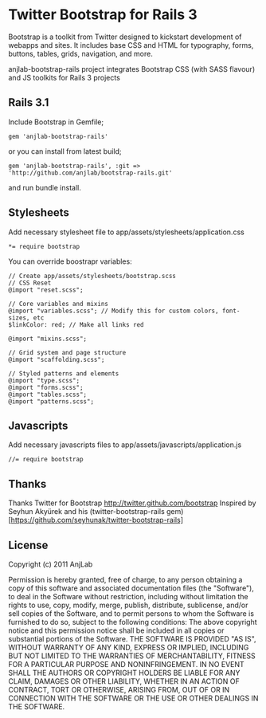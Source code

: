 # Twitter Bootstrap for Rails 3
Bootstrap is a toolkit from Twitter designed to kickstart development of webapps and sites.
It includes base CSS and HTML for typography, forms, buttons, tables, grids, navigation, and more.



anjlab-bootstrap-rails project integrates Bootstrap CSS (with SASS flavour) and JS toolkits for Rails 3 projects

## Rails 3.1
Include Bootstrap in Gemfile;

    gem 'anjlab-bootstrap-rails'
    
or you can install from latest build;

    gem 'anjlab-bootstrap-rails', :git => 'http://github.com/anjlab/bootstrap-rails.git'
    
and run bundle install.

## Stylesheets

Add necessary stylesheet file to app/assets/stylesheets/application.css

    *= require bootstrap

You can override boostrapr variables:


    // Create app/assets/stylesheets/bootstrap.scss
    // CSS Reset
    @import "reset.scss";

    // Core variables and mixins
    @import "variables.scss"; // Modify this for custom colors, font-sizes, etc
    $linkColor: red; // Make all links red

    @import "mixins.scss";

    // Grid system and page structure
    @import "scaffolding.scss";

    // Styled patterns and elements
    @import "type.scss";
    @import "forms.scss";
    @import "tables.scss";
    @import "patterns.scss";

## Javascripts

Add necessary javascripts files to app/assets/javascripts/application.js

    //= require bootstrap
        
## Thanks
Thanks Twitter for Bootstrap
http://twitter.github.com/bootstrap
Inspired by Seyhun Akyürek and his (twitter-bootstrap-rails gem)[https://github.com/seyhunak/twitter-bootstrap-rails]

## License
Copyright (c) 2011 AnjLab

Permission is hereby granted, free of charge, to any person obtaining a copy of this software and associated documentation files (the "Software"), to deal in the Software without restriction, including without limitation the rights to use, copy, modify, merge, publish, distribute, sublicense, and/or sell copies of the Software, and to permit persons to whom the Software is furnished to do so, subject to the following conditions:
The above copyright notice and this permission notice shall be included in all copies or substantial portions of the Software.
THE SOFTWARE IS PROVIDED "AS IS", WITHOUT WARRANTY OF ANY KIND, EXPRESS OR IMPLIED, INCLUDING BUT NOT LIMITED TO THE WARRANTIES OF MERCHANTABILITY, FITNESS FOR A PARTICULAR PURPOSE AND NONINFRINGEMENT. IN NO EVENT SHALL THE AUTHORS OR COPYRIGHT HOLDERS BE LIABLE FOR ANY CLAIM, DAMAGES OR OTHER LIABILITY, WHETHER IN AN ACTION OF CONTRACT, TORT OR OTHERWISE, ARISING FROM, OUT OF OR IN CONNECTION WITH THE SOFTWARE OR THE USE OR OTHER DEALINGS IN THE SOFTWARE.